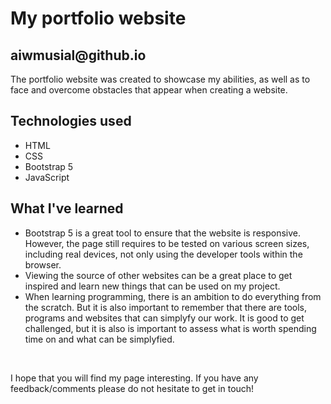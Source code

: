 <h1>My portfolio website</h1>
<h2>aiwmusial@github.io</h2>
<p>
The portfolio website was created to showcase my abilities, as well as to face and overcome obstacles that appear when creating a website.
</p>
<h2>Technologies used</h2>
<ul>
<li>HTML</li>
<li>CSS</li>
<li>Bootstrap 5</li>
<li>JavaScript</li>
</ul>
<h2>What I've learned</h2>
<ul>
<li>Bootstrap 5 is a great tool to ensure that the website is responsive. However, the page still requires to be tested on various screen sizes, including real devices, not only using the developer tools within the browser.</li>
<li>Viewing the source of other websites can be a great place to get inspired and learn new things that can be used on my project.</li>
<li>When learning programming, there is an ambition to do everything from the scratch. But it is also important to remember that there are tools, programs and websites that can simplyfy our work. It is good to get challenged, but it is also is important to assess what is worth spending time on and what can be simplyfied.</li>
</ul>
<br/>
<p>I hope that you will find my page interesting. If you have any feedback/comments please do not hesitate to get in touch!</p>
